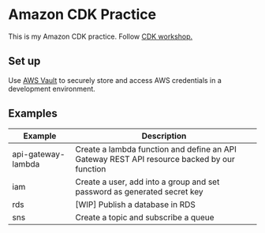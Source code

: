 # Amazon CDK Practice

This is my Amazon CDK practice. Follow [CDK workshop.](https://cdkworkshop.com/)

## Set up

Use [AWS Vault](https://github.com/99designs/aws-vault) to securely store and access AWS credentials in a development environment.

## Examples

| Example | Description |
|---------|-------------|
| api-gateway-lambda | Create a lambda function and define an API Gateway REST API resource backed by our function |
| iam | Create a user, add into a group and set password as generated secret key |
| rds | [WIP] Publish a database in RDS |
| sns | Create a topic and subscribe a queue |
